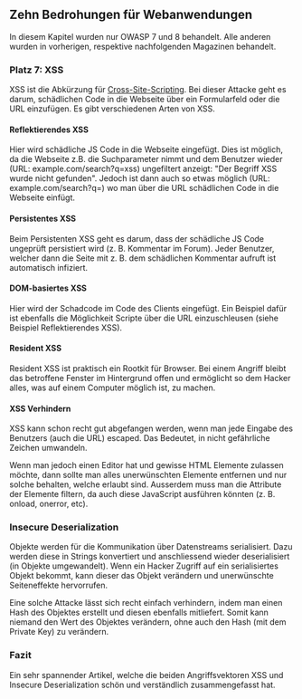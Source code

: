 ## Zehn Bedrohungen für Webanwendungen
In diesem Kapitel wurden nur OWASP 7 und 8 behandelt. Alle anderen wurden in vorherigen, respektive nachfolgenden Magazinen behandelt.





### Platz 7: XSS
XSS ist die Abkürzung für [Cross-Site-Scripting](/de/wiki/hacking/xss). Bei dieser Attacke geht es darum, schädlichen Code in die Webseite über ein Formularfeld oder die URL einzufügen. Es gibt verschiedenen Arten von XSS.





#### Reflektierendes XSS
Hier wird schädliche JS Code in die Webseite eingefügt. Dies ist möglich, da die Webseite z.B. die Suchparameter nimmt und dem Benutzer wieder (URL: example.com/search?q=xss) ungefiltert anzeigt: "Der Begriff XSS wurde nicht gefunden". Jedoch ist dann auch so etwas möglich (URL: example.com/search?q=<script>alert("You've been Hacked");</script>) wo man über die URL schädlichen Code in die Webseite einfügt.





#### Persistentes XSS
Beim Persistenten XSS geht es darum, dass der schädliche JS Code ungeprüft persistiert wird (z. B. Kommentar im Forum). Jeder Benutzer, welcher dann die Seite mit z. B. dem schädlichen Kommentar aufruft ist automatisch infiziert.





#### DOM-basiertes XSS
Hier wird der Schadcode im Code des Clients eingefügt. Ein Beispiel dafür ist ebenfalls die Möglichkeit Scripte über die URL einzuschleusen (siehe Beispiel Reflektierendes XSS).





#### Resident XSS
Resident XSS ist praktisch ein Rootkit für Browser. Bei einem Angriff bleibt das betroffene Fenster im Hintergrund offen und ermöglicht so dem Hacker alles, was auf einem Computer möglich ist, zu machen.





#### XSS Verhindern
XSS kann schon recht gut abgefangen werden, wenn man jede Eingabe des Benutzers (auch die URL) escaped. Das Bedeutet, in nicht gefährliche Zeichen umwandeln.


Wenn man jedoch einen Editor hat und gewisse HTML Elemente zulassen möchte, dann sollte man alles unerwünschten Elemente entfernen und nur solche behalten, welche erlaubt sind. Ausserdem muss man die Attribute der Elemente filtern, da auch diese JavaScript ausführen könnten (z. B. onload, onerror, etc).





### Insecure Deserialization
Objekte werden für die Kommunikation über Datenstreams serialisiert. Dazu werden diese in Strings konvertiert und anschliessend wieder deserialisiert (in Objekte umgewandelt).  Wenn ein Hacker Zugriff auf ein serialisiertes Objekt bekommt, kann dieser das Objekt verändern und unerwünschte Seiteneffekte hervorrufen.


Eine solche Attacke lässt sich recht einfach verhindern, indem man einen Hash des Objektes erstellt und diesen ebenfalls mitliefert. Somit kann niemand den Wert des Objektes verändern, ohne auch den Hash (mit dem Private Key) zu 
verändern.





### Fazit
Ein sehr spannender Artikel, welche die beiden Angriffsvektoren XSS und Insecure Deserialization schön und verständlich zusammengefasst hat.



